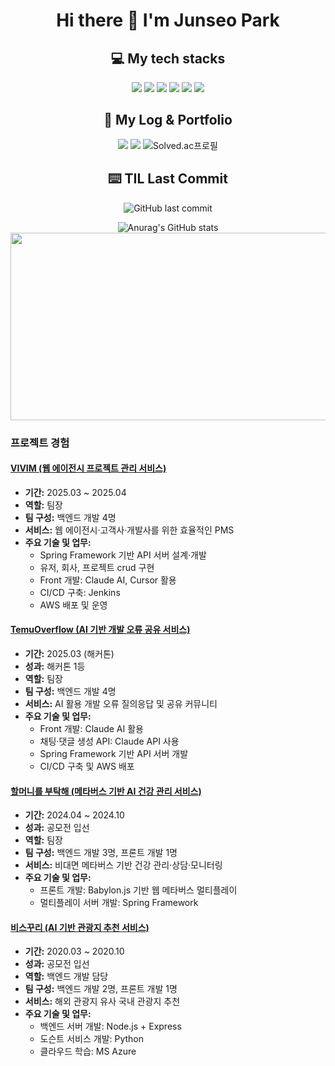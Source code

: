 
<h1 align="center">Hi there 👋 I'm Junseo Park</h1>

<h2 align="center">💻 My tech stacks</h2>

<p align="center">
  <img src="https://img.shields.io/badge/springboot-6DB33F?style=for-the-badge&logo=springboot&logoColor=white">
  <img src="https://img.shields.io/badge/fastapi-009688?style=for-the-badge&logo=fastapi&logoColor=white">
  <img src="https://img.shields.io/badge/redis-FF4438?style=for-the-badge&logo=redis&logoColor=white">
  <img src="https://img.shields.io/badge/docker-2496ED?style=for-the-badge&logo=docker&logoColor=white">
  <img src="https://img.shields.io/badge/jenkins-D24939?style=for-the-badge&logo=jenkins&logoColor=white">
  <img src="https://img.shields.io/badge/sonarqube-4E98CD?style=for-the-badge&logo=sonarqube&logoColor=white">
  
</p>

<!-- ![Top Langs](https://github-readme-stats-sigma-five.vercel.app/api/top-langs/?username=HoyiTT&show_icons=true&theme=radical) -->

<h2 align="center">📖 My Log & Portfolio </h2>
<p align="center">
  <a href="https://jspark33.tistory.com"><img src="https://img.shields.io/badge/HoyiTT-E5511E?style=flat-square&logo=Tistory&logoColor=white"/></a>
  <a href="https://hoyitt.notion.site/80609dd5c3f240e79667424b2cdf4ba2?pvs=4"><img src="https://img.shields.io/badge/HoyiTT-ffffff?style=flat-square&logo=notion&logoColor=black"/></a>
  <img src="http://mazassumnida.wtf/api/mini/generate_badge?boj=ppp9177" alt="Solved.ac프로필"/>
</p>

<h2 align="center">⌨️ TIL Last Commit</h2>
<p align="center">
  <img src="https://img.shields.io/github/last-commit/PoroGramr/TIL" alt="GitHub last commit"/>
</p>

<p align="center">
  <img src="https://github-readme-stats-sigma-five.vercel.app/api?username=PoroGramr&show_icons=true&theme=radical" alt="Anurag's GitHub stats"/>
  <a href="https://github.com/devxb/gitanimals">
<img
  src="https://render.gitanimals.org/farms/PoroGramr"
  width="600"
  height="300"
/>
</a>
</p>


### 프로젝트 경험

#### [VIVIM (웹 에이전시 프로젝트 관리 서비스)](https://github.com/PoroGramr/KDEV4-VIVIM-BE)
- **기간:** 2025.03 ~ 2025.04  
- **역할:** 팀장  
- **팀 구성:** 백엔드 개발 4명  
- **서비스:** 웹 에이전시·고객사·개발사를 위한 효율적인 PMS  
- **주요 기술 및 업무:**  
  - Spring Framework 기반 API 서버 설계·개발  
  - 유저, 회사, 프로젝트 crud 구현
  - Front 개발: Claude AI, Cursor 활용  
  - CI/CD 구축: Jenkins  
  - AWS 배포 및 운영  

#### [TemuOverflow (AI 기반 개발 오류 공유 서비스)](https://github.com/PoroGramr/hackerthon4-TemuOverflow)
- **기간:** 2025.03 (해커톤)  
- **성과:** 해커톤 1등  
- **역할:** 팀장  
- **팀 구성:** 백엔드 개발 4명  
- **서비스:** AI 활용 개발 오류 질의응답 및 공유 커뮤니티  
- **주요 기술 및 업무:**  
  - Front 개발: Claude AI 활용  
  - 채팅·댓글 생성 API: Claude API 사용  
  - Spring Framework 기반 API 서버 개발  
  - CI/CD 구축 및 AWS 배포  

#### [할머니를 부탁해 (메타버스 기반 AI 건강 관리 서비스)](https://github.com/brianhhy/LSPT)
- **기간:** 2024.04 ~ 2024.10  
- **성과:** 공모전 입선  
- **역할:** 팀장  
- **팀 구성:** 백엔드 개발 3명, 프론트 개발 1명  
- **서비스:** 비대면 메타버스 기반 건강 관리·상담·모니터링  
- **주요 기술 및 업무:**  
  - 프론트 개발: Babylon.js 기반 웹 메타버스 멀티플레이  
  - 멀티플레이 서버 개발: Spring Framework  

#### [비스꾸리 (AI 기반 관광지 추천 서비스)](https://github.com/hjs1212/2020_hanium_Ai_Tour)
- **기간:** 2020.03 ~ 2020.10  
- **성과:** 공모전 입선  
- **역할:** 백엔드 개발 담당  
- **팀 구성:** 백엔드 개발 2명, 프론트 개발 1명  
- **서비스:** 해외 관광지 유사 국내 관광지 추천  
- **주요 기술 및 업무:**  
  - 백엔드 서버 개발: Node.js + Express  
  - 도슨트 서비스 개발: Python  
  - 클라우드 학습: MS Azure  



<!--
**HoyiTT/HoyiTT** is a ✨ _special_ ✨ repository because its `README.md` (this file) appears on your GitHub profile.

Here are some ideas to get you started:

- 🔭 I’m currently working on ...
- 🌱 I’m currently learning ...
- 👯 I’m looking to collaborate on ...
- 🤔 I’m looking for help with ...
- 💬 Ask me about ...
- 📫 How to reach me: ...
- 😄 Pronouns: ...
- ⚡ Fun fact: ...
-->
